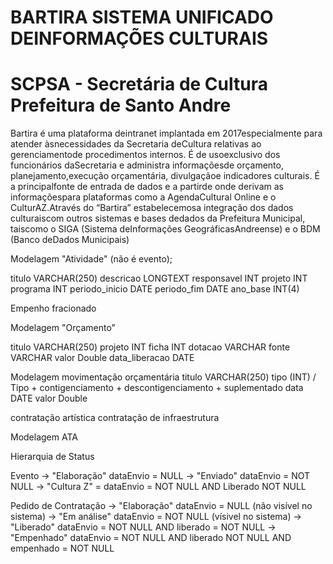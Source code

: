 # BARTIRA SISTEMA UNIFICADO DEINFORMAÇÕES CULTURAIS
# SCPSA - Secretária de Cultura Prefeitura de Santo Andre


Bartira  é  uma  plataforma  deintranet  implantada  em  2017especialmente  para  atender  àsnecessidades  da  Secretaria  deCultura relativas ao gerenciamentode procedimentos internos. É de usoexclusivo  dos  funcionários  daSecretaria e administra informaçõesde   orçamento,   planejamento,execução  orçamentária,  divulgaçãoe indicadores culturais. É a principalfonte de entrada de dados e a partirde  onde  derivam  as  informaçõespara  plataformas  como  a  AgendaCultural Online e o CulturAZ.Através do “Bartira” estabelecemosa  integração  dos  dados  culturaiscom  outros  sistemas  e  bases  dedados da Prefeitura Municipal, taiscomo   o   SIGA   (Sistema   deInformações GeográficasAndreense)  e  o  BDM  (Banco  deDados Municipais)

Modelagem "Atividade" (não é evento);

titulo VARCHAR(250)
descricao LONGTEXT
responsavel INT
projeto INT
programa INT
periodo_inicio DATE
periodo_fim DATE
ano_base INT(4)



Empenho fracionado


Modelagem "Orçamento"

titulo VARCHAR(250)
projeto INT
ficha INT
dotacao VARCHAR
fonte VARCHAR
valor Double
data_liberacao DATE

Modelagem movimentação orçamentária
titulo VARCHAR(250)
tipo (INT) / Tipo
	+ contigenciamento
	+ descontigenciamento
	+ suplementado
data DATE
valor Double


contratação artística 
contratação de infraestrutura

Modelagem ATA


Hierarquia de Status

Evento 
	-> "Elaboração" dataEnvio = NULL
	-> "Enviado" dataEnvio = NOT NULL
	-> "Cultura Z" = dataEnvio = NOT NULL AND Liberado NOT NULL
	
Pedido de Contratação 
	-> "Elaboração" dataEnvio = NULL (não visível no sistema)
	-> "Em análise" dataEnvio = NOT NULL (vísivel no sistema)
	-> "Liberado"  dataEnvio = NOT NULL AND liberado = NOT NULL
	-> "Empenhado" dataEnvio = NOT NULL AND liberado NOT NULL AND empenhado = NOT NULL

